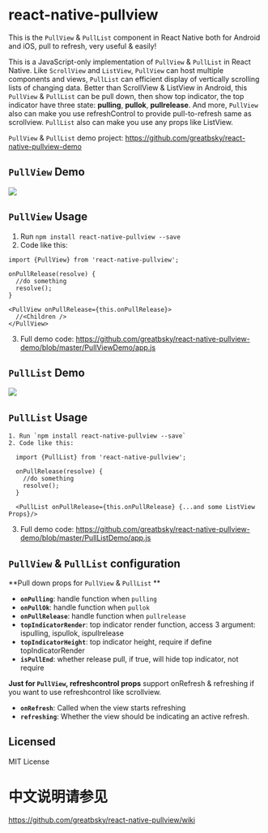 # react-native-pullview

  This is  the `PullView` &amp; `PullList` component in React Native both for Android and iOS, pull to refresh, very useful &amp; easily!

  This is a JavaScript-only implementation of `PullView` & `PullList` in React Native. Like `ScrollView` and `ListView`, `PullView` can host multiple components and views, `PullList` can efficient display of vertically scrolling lists of changing data. Better than ScrollView & ListView  in Android, this `PullView` & `PullList` can be pull down, then show top indicator, the top indicator have three state: **pulling**, **pullok**, **pullrelease**. And more, `PullView` also can make you use refreshControl to provide pull-to-refresh same as scrollview. `PullList` also can make you use any props like ListView.

`PullView` & `PullList` demo project: https://github.com/greatbsky/react-native-pullview-demo

## `PullView` Demo

  ![](https://raw.githubusercontent.com/greatbsky/react-native-pullview-demo/master/PullViewDemo/image/demo.gif)

## `PullView` Usage
  1. Run `npm install react-native-pullview --save`
  2. Code like this:
  ```
  import {PullView} from 'react-native-pullview';

  onPullRelease(resolve) {
    //do something
    resolve();
  }

  <PullView onPullRelease={this.onPullRelease}>
    //<Children />
  </PullView>
  ```
  3. Full demo code: https://github.com/greatbsky/react-native-pullview-demo/blob/master/PullViewDemo/app.js


## `PullList` Demo

  ![](https://raw.githubusercontent.com/greatbsky/react-native-pullview-demo/master/PullViewDemo/image/demo.gif)

## `PullList` Usage
    1. Run `npm install react-native-pullview --save`
    2. Code like this:
  ```
    import {PullList} from 'react-native-pullview';

    onPullRelease(resolve) {
      //do something
      resolve();
    }

    <PullList onPullRelease={this.onPullRelease} {...and some ListView Props}/>
  ```
  3. Full demo code: https://github.com/greatbsky/react-native-pullview-demo/blob/master/PullListDemo/app.js


## `PullView` & `PullList`  configuration

  **Pull down props for `PullView` &amp; `PullList` **

  * **`onPulling`**: handle function when `pulling`
  * **`onPullOk`**: handle function when `pullok`
  * **`onPullRelease`**: handle function when `pullrelease`
  * **`topIndicatorRender`**: top indicator render function, access 3 argument: ispulling, ispullok, ispullrelease
  * **`topIndicatorHeight`**: top indicator height, require if define topIndicatorRender
  * **`isPullEnd`**: whether release pull, if true, will hide top indicator, not require


  **Just for `PullView`, refreshcontrol props** support onRefresh & refreshing if you want to use refreshcontrol like scrollview.
  
  * **`onRefresh`**: Called when the view starts refreshing
  * **`refreshing`**: Whether the view should be indicating an active refresh.

## Licensed
  MIT License

# 中文说明请参见

  https://github.com/greatbsky/react-native-pullview/wiki
